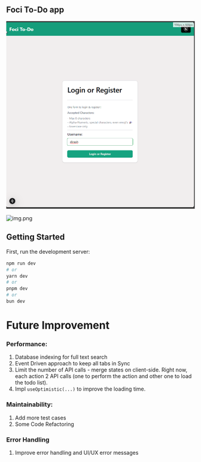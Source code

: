 ## Foci To-Do app

![login](login.png)

![img.png](img.png)

## Getting Started

First, run the development server:

```bash
npm run dev
# or
yarn dev
# or
pnpm dev
# or
bun dev
```

# Future Improvement

### Performance:

1. Database indexing for full text search
2. Event Driven approach to keep all tabs in Sync
3. Limit the number of API calls - merge states on client-side. Right now, each action 2 API calls (one to perform the
   action and other one to load the todo list).
4. Impl `useOptimistic(...)` to improve the loading time.

### Maintainability:

1. Add more test cases
2. Some Code Refactoring

### Error Handling

1. Improve error handling and UI/UX error messages
